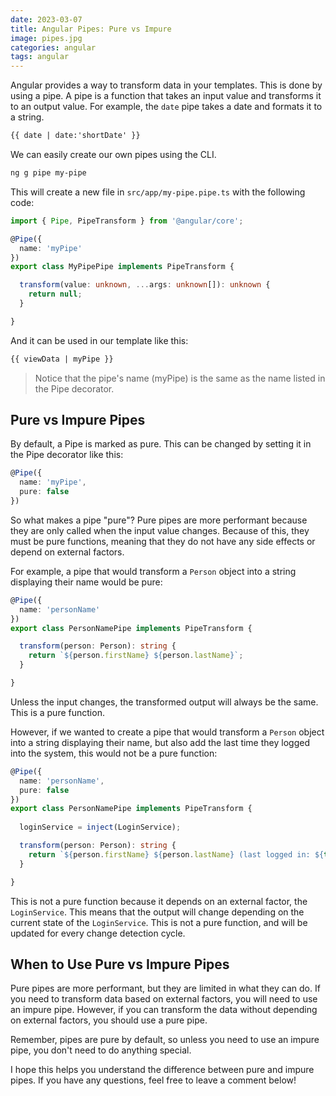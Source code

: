 ```yaml
---
date: 2023-03-07
title: Angular Pipes: Pure vs Impure
image: pipes.jpg
categories: angular
tags: angular
---
```


Angular provides a way to transform data in your templates.  This is done by using a pipe.  A pipe is a function that takes an input value and transforms it to an output value.  For example, the `date` pipe takes a date and formats it to a string.

```html
{{ date | date:'shortDate' }}
```

We can easily create our own pipes using the CLI.

```bash
ng g pipe my-pipe
```

This will create a new file in `src/app/my-pipe.pipe.ts` with the following code:

```typescript
import { Pipe, PipeTransform } from '@angular/core';

@Pipe({
  name: 'myPipe'
})
export class MyPipePipe implements PipeTransform {

  transform(value: unknown, ...args: unknown[]): unknown {
    return null;
  }

}
```

And it can be used in our template like this:

```html
{{ viewData | myPipe }}
```

> Notice that the pipe's name (myPipe) is the same as the name listed in the Pipe decorator.

## Pure vs Impure Pipes

By default, a Pipe is marked as pure.  This can be changed by setting it in the Pipe decorator like this:

```typescript
@Pipe({
  name: 'myPipe',
  pure: false
})
```

So what makes a pipe "pure"?  Pure pipes are more performant because they are only called when the input value changes.  Because of this, they must be pure functions, meaning that they do not have any side effects or depend on external factors.

For example, a pipe that would transform a `Person` object into a string displaying their name would be pure:

```typescript
@Pipe({
  name: 'personName'
})
export class PersonNamePipe implements PipeTransform {

  transform(person: Person): string {
    return `${person.firstName} ${person.lastName}`;
  }

}
```

Unless the input changes, the transformed output will always be the same.  This is a pure function.

However, if we wanted to create a pipe that would transform a `Person` object into a string displaying their name, but also add the last time they logged into the system, this would not be a pure function:

```typescript
@Pipe({
  name: 'personName',
  pure: false
})
export class PersonNamePipe implements PipeTransform {
  
  loginService = inject(LoginService);

  transform(person: Person): string {
    return `${person.firstName} ${person.lastName} (last logged in: ${this.loginService.getLastLogin(person.id)})`;
  }

}
```

This is not a pure function because it depends on an external factor, the `LoginService`.  This means that the output will change depending on the current state of the `LoginService`.  This is not a pure function, and will be updated for every change detection cycle.

## When to Use Pure vs Impure Pipes

Pure pipes are more performant, but they are limited in what they can do.  If you need to transform data based on external factors, you will need to use an impure pipe.  However, if you can transform the data without depending on external factors, you should use a pure pipe.  

Remember, pipes are pure by default, so unless you need to use an impure pipe, you don't need to do anything special.

I hope this helps you understand the difference between pure and impure pipes.  If you have any questions, feel free to leave a comment below!

